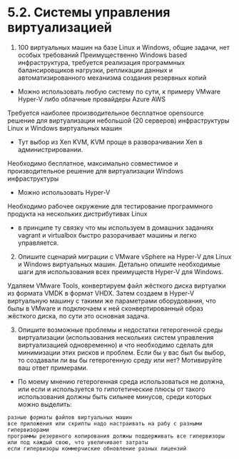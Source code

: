 # 5.2. Системы управления виртуализацией

1. 100 виртуальных машин на базе Linux и Windows, общие задачи, нет особых требований Преимущественно Windows based инфраструктура, требуется реализация программных балансировщиков нагрузки, репликации данных и автоматизированного механизма создания резервных копий
* Можно использовать любую систему по сути, к примеру VMware Hyper-V либо облачные провайдеры Azure AWS

Требуется наиболее производительное бесплатное opensource решение для виртуализации небольшой (20 серверов) инфраструктуры Linux и Windows виртуальных машин
* Тут выбор из Xen KVM, KVM проще в разворачивании Xen в администрировании.

Необходимо бесплатное, максимально совместимое и производительное решение для виртуализации Windows инфраструктуры 
* Можно использовать Hyper-V

Необходимо рабочее окружение для тестирование программного продукта на нескольких дистрибутивах Linux
* в принципе ту связку что мы используем в домашних заданиях vagrant и virtualbox быстро разорачивает машины и легко управляется.

2. Опишите сценарий миграции с VMware vSphere на Hyper-V для Linux и Windows виртуальных машин. Детально опишите необходимые шаги для использования всех преимуществ Hyper-V для Windows.

Удаляем VMware Tools, конвертируем файл жёсткого диска виртуалки из формата VMDK в формат VHDX. Затем создаем в Hyper-V виртуальную машину с такими же параметрами оборудования, что былы в VMware и подключаем к ней сконвертированный образ жёсткого диска, по сути это основная задача.

3. Опишите возможные проблемы и недостатки гетерогенной среды виртуализации (использования нескольких систем управления виртуализацией одновременно) и что необходимо сделать для минимизации этих рисков и проблем. Если бы у вас был бы выбор, то создавали ли вы бы гетерогенную среду или нет? Мотивируйте ваш ответ примерами.

* По моему мнению гетерогенная среда использоваться не должна, или если и используется то гипотетические плюсы от такого использования должны быть сильнее минусов, среди которых можно выделить:
```
разные форматы файлов виртуальных машин
все приложения или скрипты надо настраивать на рабу с разными гипервизорами
программы резервного копирования должны поддерживать все гипервизоры или под каждый свою, что увеличивает затраты
если гипервизоры коммерчиские обновление разных лицензий
```

